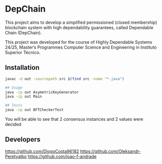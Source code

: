 # DepChain


This project aims to develop a simplified permissioned (closed membership)
blockchain system with high dependability guarantees, called Dependable
Chain (DepChain). 

This project was developed for the course of Highly Dependable Systems 24/25, Master’s Programmes
Computer Science and Engineering in Instituto Superior Técnico.

## Installation

```bash
javac -d out -sourcepath src $(find src -name "*.java")

## Usage
java -cp out AsymetricKeyGenerator
java -cp out Main 

## Tests
java -cp out BFTCheckerTest
```

You will be able to see that 2 consensus instances and 2 values were decided

## Developers
https://github.com/DiogoCosta96182
https://github.com/Oleksandr-Peretyatko
https://github.com/joao-f-andrade